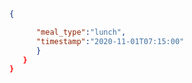 ```JSON

{

      "meal_type":"lunch",
      "timestamp":"2020-11-01T07:15:00"
      }
   }
}

```
  
 
